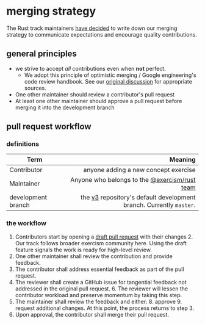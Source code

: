 # merging strategy

The Rust track maintainers [have decided](https://github.com/exercism/v3/discussions/1725#discussion-7438) to write down our merging strategy to communicate expectations and encourage quality contributions.

## general principles
- we strive to accept *all* contributions even when **not** perfect.
    - We adopt this principle of optimistic merging / Google engineering's code review handbook. See our [original discussion](https://github.com/exercism/v3/discussions/1725#discussion-7438) for appropriate sources.
- One other maintainer should review a contributor's pull request
- At least one other maintainer should approve a pull request before merging it into the development branch

## pull request workflow
### definitions
| Term        |                                       Meaning |
|-------------|----------------------------------------------:|
| Contributor |          anyone adding a new concept exercise |
| Maintainer  | Anyone who belongs to the [@exercism/rust team](https://github.com/orgs/exercism/teams/rust) |
| development branch |          the [v3](https://github.com/exercism/v3) repository's default development branch. Currently `master`. |

### the workflow
1. Contributors start by opening a [draft pull request](https://github.blog/2019-02-14-introducing-draft-pull-requests/) with their changes
    2. Our track follows broader exercism community here. Using the draft feature signals the work is ready for high-level review.
3.  One other maintainer shall review the contribution and provide feedback.
4.  The contributor shall address essential feedback as part of the pull request.
5.  The reviewer shall create a GitHub issue for tangential feedback not addressed in the original pull request.
    6.  The reviewer will lessen the contributor workload and preserve momentum by taking this step.
7. The maintainer shall review the feedback and either:
    8. approve
    9. request additional changes. At this point, the process returns to step 3.
10. Upon approval, the contributor shall merge their pull request.

